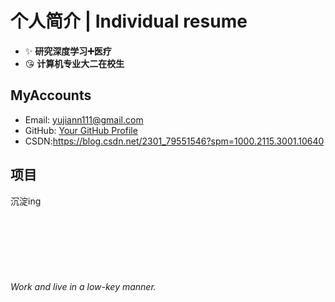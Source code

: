 <!-- 设置标题 -->
# 个人简介 | Individual resume

<!-- 使用列表格式列出信息 -->
- ✨ **研究深度学习➕医疗**  
- 😘 **计算机专业大二在校生**



## MyAccounts
- Email: yujiann111@gmail.com
- GitHub: [Your GitHub Profile](https://github.com/ayyj76) 
- CSDN:https://blog.csdn.net/2301_79551546?spm=1000.2115.3001.10640

## 项目
沉淀ing  <br>
<br>
<br>
<br>
<br>
<br>
<br>     
*Work and live in a low-key manner.*
